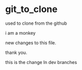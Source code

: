 # git_to_clone
used to clone from the github

i am a monkey

new changes to this file.

thank you.

this is the change In dev branches
